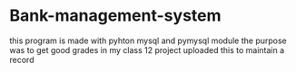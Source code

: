# Bank-management-system
this program is made with pyhton mysql and pymysql module 
the purpose was to get good grades in my class 12 project 
uploaded this to maintain a record
